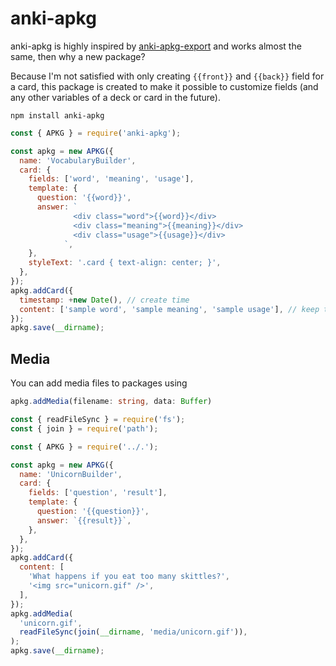 # anki-apkg

anki-apkg is highly inspired by [anki-apkg-export](https://github.com/repeat-space/anki-apkg-export/) and works almost the same, then why a new package?

Because I'm not satisfied with only creating `{{front}}` and `{{back}}` field for a card, this package is created to make it possible to customize fields (and any other variables of a deck or card in the future).

```
npm install anki-apkg
```

```js
const { APKG } = require('anki-apkg');

const apkg = new APKG({
  name: 'VocabularyBuilder',
  card: {
    fields: ['word', 'meaning', 'usage'],
    template: {
      question: '{{word}}',
      answer: `
              <div class="word">{{word}}</div>
              <div class="meaning">{{meaning}}</div>
              <div class="usage">{{usage}}</div>
            `,
    },
    styleText: '.card { text-align: center; }',
  },
});
apkg.addCard({
  timestamp: +new Date(), // create time
  content: ['sample word', 'sample meaning', 'sample usage'], // keep the order same as `fields` defined above
});
apkg.save(__dirname);
```

## Media

You can add media files to packages using

```ts
apkg.addMedia(filename: string, data: Buffer)
```

```js
const { readFileSync } = require('fs');
const { join } = require('path');

const { APKG } = require('../.');

const apkg = new APKG({
  name: 'UnicornBuilder',
  card: {
    fields: ['question', 'result'],
    template: {
      question: '{{question}}',
      answer: `{{result}}`,
    },
  },
});
apkg.addCard({
  content: [
    'What happens if you eat too many skittles?',
    '<img src="unicorn.gif" />',
  ],
});
apkg.addMedia(
  'unicorn.gif',
  readFileSync(join(__dirname, 'media/unicorn.gif')),
);
apkg.save(__dirname);
```
